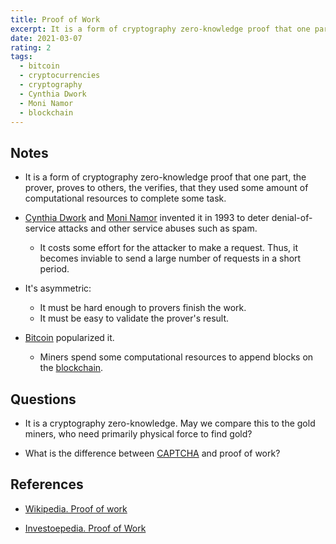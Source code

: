 ```yaml
---
title: Proof of Work
excerpt: It is a form of cryptography zero-knowledge proof that one part, the prover, proves to others, the verifies, that they used some amount of computational resources to complete some task.
date: 2021-03-07
rating: 2
tags:
  - bitcoin
  - cryptocurrencies
  - cryptography
  - Cynthia Dwork
  - Moni Namor
  - blockchain
---
```


## Notes

- It is a form of cryptography zero-knowledge proof that one part, the prover, proves to others, the verifies, that they used some amount of computational resources to complete some task.

- [Cynthia Dwork](https://en.wikipedia.org/wiki/Cynthia_Dwork) and [Moni Namor](https://en.wikipedia.org/wiki/Moni_Naor) invented it in 1993 to deter denial-of-service attacks and other service abuses such as spam.

  - It costs some effort for the attacker to make a request. Thus, it becomes inviable to send a large number of requests in a short period.

- It's asymmetric:

  - It must be hard enough to provers finish the work.
  - It must be easy to validate the prover's result.

- [Bitcoin](/zettel/bitcoin) popularized it.
  - Miners spend some computational resources to append blocks on the [blockchain](/zettel/blockchain).

## Questions

- It is a cryptography zero-knowledge. May we compare this to the gold miners, who need primarily physical force to find gold?

- What is the difference between [CAPTCHA](/zettel/CAPTCHA) and proof of work?

## References

- [Wikipedia. Proof of work](https://en.wikipedia.org/wiki/Proof_of_work)

- [Investoepedia. Proof of Work](https://www.investopedia.com/terms/p/proof-work.asp)
